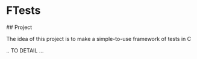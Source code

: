 # FTests

## Project

The idea of this project is to make a simple-to-use framework of tests in C

.. TO DETAIL ...